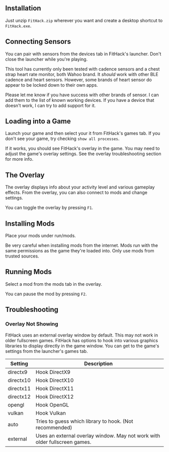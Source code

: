 ## Installation

Just unzip `FitHack.zip` wherever you want and create a desktop shortcut to `FitHack.exe`.

## Connecting Sensors

You can pair with sensors from the devices tab in FitHack's launcher. Don't close the launcher while you're playing.

This tool has currently only been tested with cadence sensors and a chest strap heart rate monitor, both Wahoo brand.
It *should* work with other BLE cadence and heart sensors.
However, some brands of heart sensor do appear to be locked down to their own apps.

Please let me know if you have success with other brands of sensor. 
I can add them to the list of known working devices. 
If you have a device that doesn't work, I can try to add support for it.

## Loading into a Game

Launch your game and then select your it from FitHack's games tab. If you don't see your game, try checking `show all processes`.

If it works, you should see FitHack's overlay in the game. You may need to adjust the game's overlay settings. See the overlay troubleshooting section for more info.

## The Overlay

The overlay displays info about your activity level and various gameplay effects. From the overlay, you can also connect to mods and change settings.

You can toggle the overlay by pressing `F1`.

## Installing Mods

Place your mods under run/mods. 

Be very careful when installing mods from the internet. 
Mods run with the same permissions as the game they're loaded into. 
Only use mods from trusted sources.

## Running Mods

Select a mod from the mods tab in the overlay.

You can pause the mod by pressing `F2`.

## Troubleshooting

### Overlay Not Showing

FitHack uses an external overlay window by default. This may not work in older fullscreen games. FitHack has options to hook into various graphics libraries to display directly in the game window. You can get to the game's settings from the launcher's games tab.

| Setting    | Description                                                                 |
|------------|-----------------------------------------------------------------------------|
| directx9   | Hook DirectX9                                                               |
| directx10  | Hook DirectX10                                                              |
| directx11  | Hook DirectX11                                                              |
| directx12  | Hook DirectX12                                                              |
| opengl     | Hook OpenGL                                                                 |
| vulkan     | Hook Vulkan                                                                 |
| auto       | Tries to guess which library to hook. (Not recommended)                     |
| external   | Uses an external overlay window. May not work with older fullscreen games.  |
